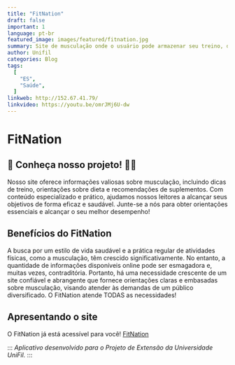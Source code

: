 ```yaml
---
title: "FitNation"
draft: false
important: 1
language: pt-br
featured_image: images/featured/fitnation.jpg
summary: Site de musculação onde o usuário pode armazenar seu treino, dieta, dados e receber dicas personalizadas sobre os mesmos.
author: Unifil
categories: Blog
tags:
  [
    "ES",
    "Saúde",
  ]
linkweb: http://152.67.41.79/
linkvideo: https://youtu.be/omrJMj6U-dw
---
```


# FitNation

## 💪 Conheça nosso projeto! 🏋️‍♂️

Nosso site oferece informações valiosas sobre musculação, incluindo dicas de treino, orientações sobre dieta e recomendações de suplementos. Com conteúdo especializado e prático, ajudamos nossos leitores a alcançar seus objetivos de forma eficaz e saudável. Junte-se a nós para obter orientações essenciais e alcançar o seu melhor desempenho!

## Benefícios do FitNation

A busca por um estilo de vida saudável e a prática regular de atividades físicas, como a musculação, têm crescido significativamente. No entanto, a quantidade de informações disponíveis online pode ser esmagadora e, muitas vezes, contraditória. Portanto, há uma necessidade crescente de um site confiável e abrangente que fornece orientações claras e embasadas sobre musculação, visando atender às demandas de um público diversificado. O FitNation atende TODAS as necessidades!

## Apresentando o site

O FitNation já está acessível para você!
[FitNation](https://152.67.41.79/)

:::
_Aplicativo desenvolvido para o Projeto de Extensão da Universidade UniFil._
:::
